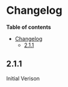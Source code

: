 # Changelog

<b>Table of contents</b>

- [Changelog](#changelog)
  - [2.1.1](#211)


## 2.1.1
Initial Verison